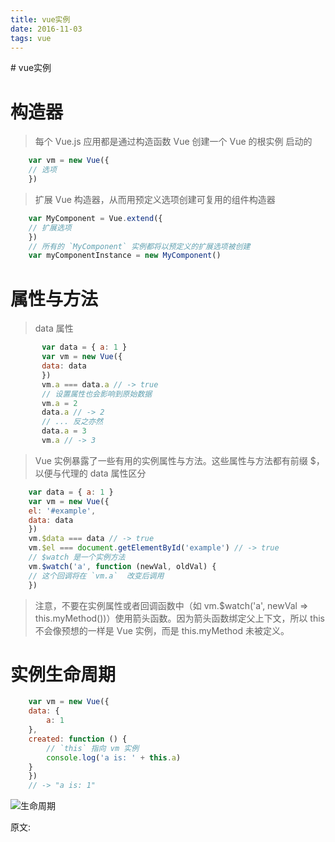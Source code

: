```yaml
---
title: vue实例
date: 2016-11-03
tags: vue
---
```


<!--markdown--># vue实例
# 构造器
> 每个 Vue.js 应用都是通过构造函数 Vue 创建一个 Vue 的根实例 启动的

``` javascript
    var vm = new Vue({
    // 选项
    })
```
> 扩展 Vue 构造器，从而用预定义选项创建可复用的组件构造器

```javascript
    var MyComponent = Vue.extend({
    // 扩展选项
    })
    // 所有的 `MyComponent` 实例都将以预定义的扩展选项被创建
    var myComponentInstance = new MyComponent()
```
# 属性与方法

 > data 属性
 ``` javascript
        var data = { a: 1 }
        var vm = new Vue({
        data: data
        })
        vm.a === data.a // -> true
        // 设置属性也会影响到原始数据
        vm.a = 2
        data.a // -> 2
        // ... 反之亦然
        data.a = 3
        vm.a // -> 3
```
>Vue 实例暴露了一些有用的实例属性与方法。这些属性与方法都有前缀 $，以便与代理的 data 属性区分

``` javascript
    var data = { a: 1 }
    var vm = new Vue({
    el: '#example',
    data: data
    })
    vm.$data === data // -> true
    vm.$el === document.getElementById('example') // -> true
    // $watch 是一个实例方法
    vm.$watch('a', function (newVal, oldVal) {
    // 这个回调将在 `vm.a`  改变后调用
    })
```
>注意，不要在实例属性或者回调函数中（如 vm.$watch('a', newVal => this.myMethod())）使用箭头函数。因为箭头函数绑定父上下文，所以 this 不会像预想的一样是 Vue 实例，而是 this.myMethod 未被定义。

# 实例生命周期
```javascript
    var vm = new Vue({
    data: {
        a: 1
    },
    created: function () {
        // `this` 指向 vm 实例
        console.log('a is: ' + this.a)
    }
    })
    // -> "a is: 1"

```
![生命周期][1]


  [1]: http://cn.vuejs.org/images/lifecycle.png

原文:<a href="http://vuejs.org/guide/instance.html" target="_blank">

